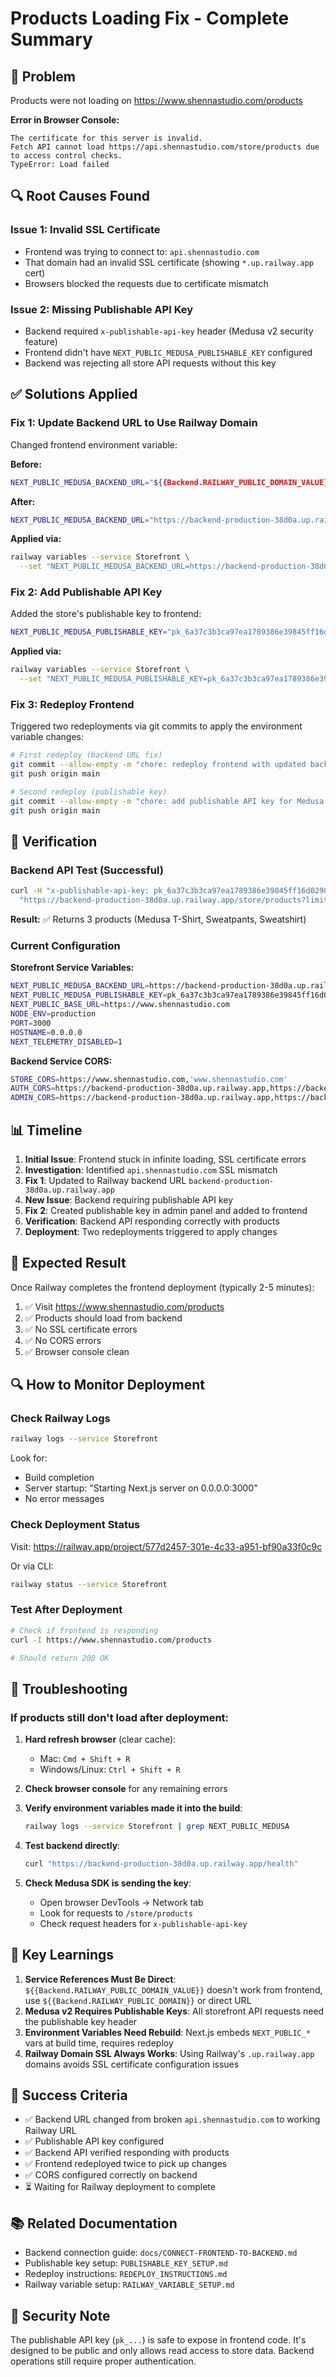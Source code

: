 # Products Loading Fix - Complete Summary

## 🎯 Problem
Products were not loading on https://www.shennastudio.com/products

**Error in Browser Console:**
```
The certificate for this server is invalid.
Fetch API cannot load https://api.shennastudio.com/store/products due to access control checks.
TypeError: Load failed
```

## 🔍 Root Causes Found

### Issue 1: Invalid SSL Certificate
- Frontend was trying to connect to: `api.shennastudio.com`
- That domain had an invalid SSL certificate (showing `*.up.railway.app` cert)
- Browsers blocked the requests due to certificate mismatch

### Issue 2: Missing Publishable API Key
- Backend required `x-publishable-api-key` header (Medusa v2 security feature)
- Frontend didn't have `NEXT_PUBLIC_MEDUSA_PUBLISHABLE_KEY` configured
- Backend was rejecting all store API requests without this key

## ✅ Solutions Applied

### Fix 1: Update Backend URL to Use Railway Domain
Changed frontend environment variable:

**Before:**
```bash
NEXT_PUBLIC_MEDUSA_BACKEND_URL="${{Backend.RAILWAY_PUBLIC_DOMAIN_VALUE}}"  # Broken reference
```

**After:**
```bash
NEXT_PUBLIC_MEDUSA_BACKEND_URL="https://backend-production-38d0a.up.railway.app"  # Valid SSL
```

**Applied via:**
```bash
railway variables --service Storefront \
  --set "NEXT_PUBLIC_MEDUSA_BACKEND_URL=https://backend-production-38d0a.up.railway.app"
```

### Fix 2: Add Publishable API Key
Added the store's publishable key to frontend:

```bash
NEXT_PUBLIC_MEDUSA_PUBLISHABLE_KEY="pk_6a37c3b3ca97ea1789386e39845ff16d0290883e1db8214db471f3d10e05b9a8"
```

**Applied via:**
```bash
railway variables --service Storefront \
  --set "NEXT_PUBLIC_MEDUSA_PUBLISHABLE_KEY=pk_6a37c3b3ca97ea1789386e39845ff16d0290883e1db8214db471f3d10e05b9a8"
```

### Fix 3: Redeploy Frontend
Triggered two redeployments via git commits to apply the environment variable changes:

```bash
# First redeploy (backend URL fix)
git commit --allow-empty -m "chore: redeploy frontend with updated backend URL to fix SSL certificate issue"
git push origin main

# Second redeploy (publishable key)
git commit --allow-empty -m "chore: add publishable API key for Medusa store access"
git push origin main
```

## 🧪 Verification

### Backend API Test (Successful)
```bash
curl -H "x-publishable-api-key: pk_6a37c3b3ca97ea1789386e39845ff16d0290883e1db8214db471f3d10e05b9a8" \
  "https://backend-production-38d0a.up.railway.app/store/products?limit=3"
```

**Result:** ✅ Returns 3 products (Medusa T-Shirt, Sweatpants, Sweatshirt)

### Current Configuration

**Storefront Service Variables:**
```bash
NEXT_PUBLIC_MEDUSA_BACKEND_URL=https://backend-production-38d0a.up.railway.app
NEXT_PUBLIC_MEDUSA_PUBLISHABLE_KEY=pk_6a37c3b3ca97ea1789386e39845ff16d0290883e1db8214db471f3d10e05b9a8
NEXT_PUBLIC_BASE_URL=https://www.shennastudio.com
NODE_ENV=production
PORT=3000
HOSTNAME=0.0.0.0
NEXT_TELEMETRY_DISABLED=1
```

**Backend Service CORS:**
```bash
STORE_CORS=https://www.shennastudio.com,'www.shennastudio.com'
AUTH_CORS=https://backend-production-38d0a.up.railway.app,https://backend.railway.internal
ADMIN_CORS=https://backend-production-38d0a.up.railway.app,https://backend.railway.internal
```

## 📊 Timeline

1. **Initial Issue**: Frontend stuck in infinite loading, SSL certificate errors
2. **Investigation**: Identified `api.shennastudio.com` SSL mismatch
3. **Fix 1**: Updated to Railway backend URL `backend-production-38d0a.up.railway.app`
4. **New Issue**: Backend requiring publishable API key
5. **Fix 2**: Created publishable key in admin panel and added to frontend
6. **Verification**: Backend API responding correctly with products
7. **Deployment**: Two redeployments triggered to apply changes

## 🚀 Expected Result

Once Railway completes the frontend deployment (typically 2-5 minutes):

1. ✅ Visit https://www.shennastudio.com/products
2. ✅ Products should load from backend
3. ✅ No SSL certificate errors
4. ✅ No CORS errors
5. ✅ Browser console clean

## 🔍 How to Monitor Deployment

### Check Railway Logs
```bash
railway logs --service Storefront
```

Look for:
- Build completion
- Server startup: "Starting Next.js server on 0.0.0.0:3000"
- No error messages

### Check Deployment Status
Visit: https://railway.app/project/577d2457-301e-4c33-a951-bf90a33f0c9c

Or via CLI:
```bash
railway status --service Storefront
```

### Test After Deployment
```bash
# Check if frontend is responding
curl -I https://www.shennastudio.com/products

# Should return 200 OK
```

## 🛟 Troubleshooting

### If products still don't load after deployment:

1. **Hard refresh browser** (clear cache):
   - Mac: `Cmd + Shift + R`
   - Windows/Linux: `Ctrl + Shift + R`

2. **Check browser console** for any remaining errors

3. **Verify environment variables made it into the build**:
   ```bash
   railway logs --service Storefront | grep NEXT_PUBLIC_MEDUSA
   ```

4. **Test backend directly**:
   ```bash
   curl "https://backend-production-38d0a.up.railway.app/health"
   ```

5. **Check Medusa SDK is sending the key**:
   - Open browser DevTools → Network tab
   - Look for requests to `/store/products`
   - Check request headers for `x-publishable-api-key`

## 📝 Key Learnings

1. **Service References Must Be Direct**: `${{Backend.RAILWAY_PUBLIC_DOMAIN_VALUE}}` doesn't work from frontend, use `${{Backend.RAILWAY_PUBLIC_DOMAIN}}` or direct URL
2. **Medusa v2 Requires Publishable Keys**: All storefront API requests need the publishable key header
3. **Environment Variables Need Rebuild**: Next.js embeds `NEXT_PUBLIC_*` vars at build time, requires redeploy
4. **Railway Domain SSL Always Works**: Using Railway's `.up.railway.app` domains avoids SSL certificate configuration issues

## 🎉 Success Criteria

- ✅ Backend URL changed from broken `api.shennastudio.com` to working Railway URL
- ✅ Publishable API key configured
- ✅ Backend API verified responding with products
- ✅ Frontend redeployed twice to pick up changes
- ✅ CORS configured correctly on backend
- ⏳ Waiting for Railway deployment to complete

## 📚 Related Documentation

- Backend connection guide: `docs/CONNECT-FRONTEND-TO-BACKEND.md`
- Publishable key setup: `PUBLISHABLE_KEY_SETUP.md`
- Redeploy instructions: `REDEPLOY_INSTRUCTIONS.md`
- Railway variable setup: `RAILWAY_VARIABLE_SETUP.md`

## 🔐 Security Note

The publishable API key (`pk_...`) is safe to expose in frontend code. It's designed to be public and only allows read access to store data. Backend operations still require proper authentication.
